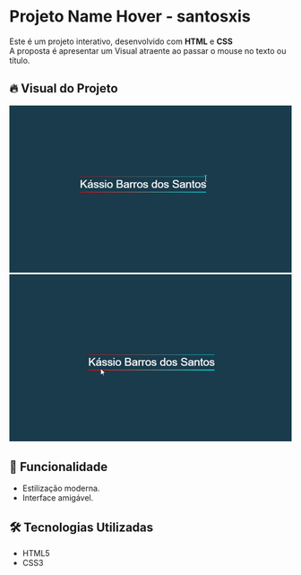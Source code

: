 # Projeto Name Hover - santosxis

Este é um projeto interativo, desenvolvido com **HTML** e **CSS**  
A proposta é apresentar um Visual atraente ao passar o mouse no texto ou título.

## 🔥 Visual do Projeto

<p align="center">
<img src="/assets/print-kx.png" alt="" width="700"/>
<img src="/assets/print-kx.1.png" alt="" width="700"/>
</p>

## 🚀 Funcionalidade

- Estilização moderna.
- Interface amigável.

## 🛠 Tecnologias Utilizadas

- HTML5
- CSS3



